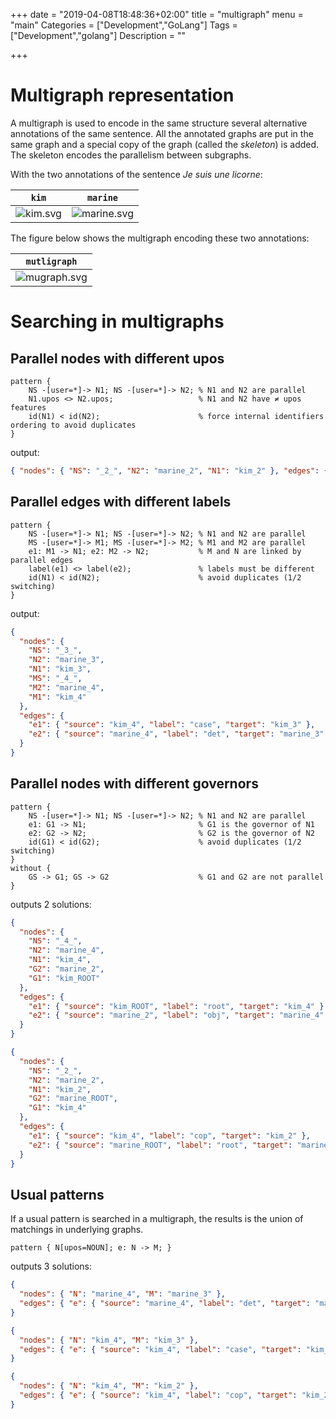 +++
date = "2019-04-08T18:48:36+02:00"
title = "multigraph"
menu = "main"
Categories = ["Development","GoLang"]
Tags = ["Development","golang"]
Description = ""

+++

# Multigraph representation

A multigraph is used to encode in the same structure several alternative annotations of the same sentence.
All the annotated graphs are put in the same graph and a special copy of the graph (called the *skeleton*) is added.
The skeleton encodes the parallelism between subgraphs.

With the two annotations of the sentence *Je suis une licorne*:

| `kim` | `marine` |
|:---:|:---:|
| ![kim.svg](/multigraph/kim.svg) | ![marine.svg](/multigraph/marine.svg) |

The figure below shows the multigraph encoding these two annotations:

| `mutligraph` |
|:---:|
| ![mugraph.svg](/multigraph/multigraph.png) |

# Searching in multigraphs

## Parallel nodes with different upos

```grew
pattern {
	NS -[user=*]-> N1; NS -[user=*]-> N2; % N1 and N2 are parallel
	N1.upos <> N2.upos;                   % N1 and N2 have ≠ upos features
	id(N1) < id(N2);                      % force internal identifiers ordering to avoid duplicates
}
```

output:

```json
{ "nodes": { "NS": "_2_", "N2": "marine_2", "N1": "kim_2" }, "edges": {} }
```

## Parallel edges with different labels

```grew
pattern {
	NS -[user=*]-> N1; NS -[user=*]-> N2; % N1 and N2 are parallel
	MS -[user=*]-> M1; MS -[user=*]-> M2; % M1 and M2 are parallel
	e1: M1 -> N1; e2: M2 -> N2;           % M and N are linked by parallel edges
	label(e1) <> label(e2);               % labels must be different
	id(N1) < id(N2);                      % avoid duplicates (1/2 switching)
}
```

output:

```json
{
  "nodes": {
    "NS": "_3_",
    "N2": "marine_3",
    "N1": "kim_3",
    "MS": "_4_",
    "M2": "marine_4",
    "M1": "kim_4"
  },
  "edges": {
    "e1": { "source": "kim_4", "label": "case", "target": "kim_3" },
    "e2": { "source": "marine_4", "label": "det", "target": "marine_3" }
  }
}
```

## Parallel nodes with different governors

```grew
pattern {
	NS -[user=*]-> N1; NS -[user=*]-> N2; % N1 and N2 are parallel
	e1: G1 -> N1;                         % G1 is the governor of N1
	e2: G2 -> N2;                         % G2 is the governor of N2
	id(G1) < id(G2);                      % avoid duplicates (1/2 switching)
}
without {
	GS -> G1; GS -> G2                    % G1 and G2 are not parallel
}
```

outputs 2 solutions:

```json
{
  "nodes": {
    "NS": "_4_",
    "N2": "marine_4",
    "N1": "kim_4",
    "G2": "marine_2",
    "G1": "kim_ROOT"
  },
  "edges": {
    "e1": { "source": "kim_ROOT", "label": "root", "target": "kim_4" },
    "e2": { "source": "marine_2", "label": "obj", "target": "marine_4" }
  }
}
```

```json
{
  "nodes": {
    "NS": "_2_",
    "N2": "marine_2",
    "N1": "kim_2",
    "G2": "marine_ROOT",
    "G1": "kim_4"
  },
  "edges": {
    "e1": { "source": "kim_4", "label": "cop", "target": "kim_2" },
    "e2": { "source": "marine_ROOT", "label": "root", "target": "marine_2" }
  }
}
```

## Usual patterns

If a usual pattern is searched in a multigraph, the results is the union of matchings in underlying graphs.

```grew
pattern { N[upos=NOUN]; e: N -> M; }
```

outputs 3 solutions:
```json
{
  "nodes": { "N": "marine_4", "M": "marine_3" },
  "edges": { "e": { "source": "marine_4", "label": "det", "target": "marine_3" } }
}
```

```json
{
  "nodes": { "N": "kim_4", "M": "kim_3" },
  "edges": { "e": { "source": "kim_4", "label": "case", "target": "kim_3" } }
}
```

```json
{
  "nodes": { "N": "kim_4", "M": "kim_2" },
  "edges": { "e": { "source": "kim_4", "label": "cop", "target": "kim_2" } }
}
```



